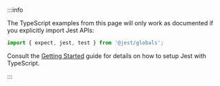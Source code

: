 :::info

The TypeScript examples from this page will only work as documented if you explicitly import Jest APIs:

```ts
import { expect, jest, test } from '@jest/globals';
```

Consult the [Getting Started](GettingStarted.md#using-typescript) guide for details on how to setup Jest with TypeScript.

:::
